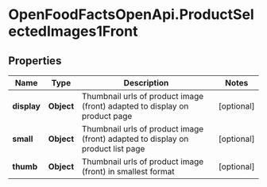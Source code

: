 # OpenFoodFactsOpenApi.ProductSelectedImages1Front

## Properties

Name | Type | Description | Notes
------------ | ------------- | ------------- | -------------
**display** | **Object** | Thumbnail urls of product image (front) adapted to display on product page  | [optional] 
**small** | **Object** | Thumbnail urls of product image (front) adapted to display on product list page  | [optional] 
**thumb** | **Object** | Thumbnail urls of product image (front) in smallest format  | [optional] 


